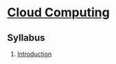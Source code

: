 # [Cloud Computing](https://fenix.ciencias.ulisboa.pt/degrees/engenharia-informatica-564500436615277/disciplina-curricular/846155801952539)

## Syllabus
1. [Introduction](./1-introduction.md)
